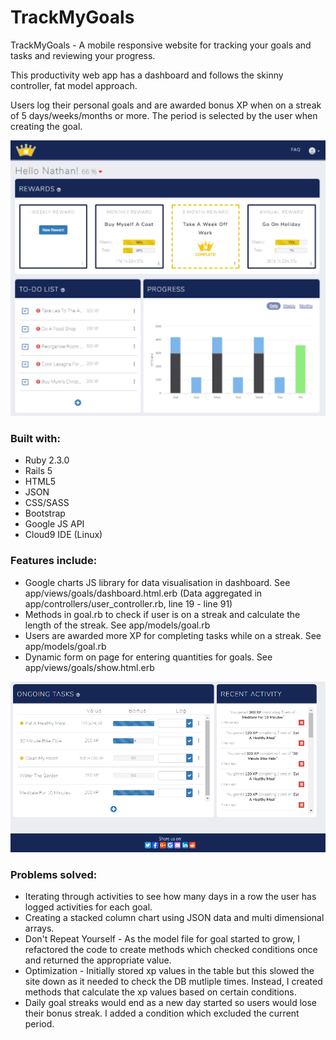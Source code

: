 # TrackMyGoals

TrackMyGoals - A mobile responsive website for tracking your goals and tasks and reviewing your progress.

This productivity web app has a dashboard and follows the skinny controller, fat model approach. 

Users log their personal goals and are awarded bonus XP when on a streak of 5 days/weeks/months or more. The period is selected by the user when creating the goal.

![Alt text](app/assets/images/Rewards_Todo_and_Charts.png "Meritometer Screenshots")

### Built with:
* Ruby 2.3.0
* Rails 5
* HTML5
* JSON
* CSS/SASS
* Bootstrap
* Google JS API
* Cloud9 IDE (Linux)

### Features include:
* Google charts JS library for data visualisation in dashboard. See app/views/goals/dashboard.html.erb (Data aggregated in app/controllers/user_controller.rb, line 19 - line 91)
* Methods in goal.rb to check if user is on a streak and calculate the length of the streak. See app/models/goal.rb
* Users are awarded more XP for completing tasks while on a streak. See app/models/goal.rb
* Dynamic form on page for entering quantities for goals. See app/views/goals/show.html.erb

![Alt text](app/assets/images/Ongoing_and_Recent_Activity.png "More Meritometer Screenshots")

### Problems solved:
* Iterating through activities to see how many days in a row the user has logged activities for each goal.
* Creating a stacked column chart using JSON data and multi dimensional arrays.
* Don't Repeat Yourself - As the model file for goal started to grow, I refactored the code to create methods which checked conditions once and returned the appropriate value.
* Optimization - Initially stored xp values in the table but this slowed the site down as it needed to check the DB mutliple times. Instead, I created methods that calculate the xp values based on certain conditions.
* Daily goal streaks would end as a new day started so users would lose their bonus streak. I added a condition which excluded the current period.